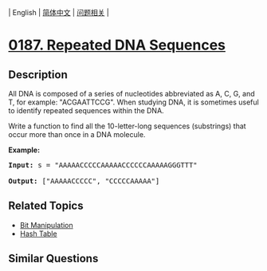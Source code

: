 
| English | [简体中文](README.md) | [问题相关](QUESTION.md) |
# [0187. Repeated DNA Sequences](https://leetcode-cn.com/problems/repeated-dna-sequences/)
## Description
<p>All DNA is composed of a series of nucleotides abbreviated as A, C, G, and T, for example: &quot;ACGAATTCCG&quot;. When studying DNA, it is sometimes useful to identify repeated sequences within the DNA.</p>

<p>Write a function to find all the 10-letter-long sequences (substrings) that occur more than once in a DNA molecule.</p>

<p><strong>Example:</strong></p>

<pre>
<strong>Input:</strong> s = &quot;AAAAACCCCCAAAAACCCCCCAAAAAGGGTTT&quot;

<strong>Output:</strong> [&quot;AAAAACCCCC&quot;, &quot;CCCCCAAAAA&quot;]
</pre>

## Related Topics
- [Bit Manipulation](https://leetcode-cn.com/tag/bit-manipulation)
- [Hash Table](https://leetcode-cn.com/tag/hash-table)
## Similar Questions

